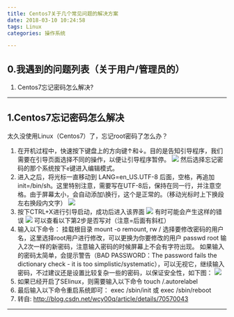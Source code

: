 ```yaml
---
title: Centos7关于几个常见问题的解决方案
date: 2018-03-10 10:24:58
tags: Linux
categories: 操作系统

---
```

## 0.我遇到的问题列表（关于用户/管理员的）
1. Centos7忘记密码怎么解决?



---
## 1.Centos7忘记密码怎么解决
太久没使用Linux（Centos7）了，忘记root密码了怎么办？
1. 在开机过程中，快速按下键盘上的方向键↑和↓。目的是告知引导程序，我们需要在引导页面选择不同的操作，以便让引导程序暂停。 
![](http://p5ki4lhmo.bkt.clouddn.com/00006centos%E5%B8%B8%E8%A7%81%E9%97%AE%E9%A2%981.jpg)
然后选择忘记密码的那个系统按下`e`键进入编辑模式。
2. 进入之后，将光标一直移动到 LANG=en_US.UTF-8 后面，空格，再追加init=/bin/sh。这里特别注意，需要写在UTF-8后，保持在同一行，并注意空格。由于屏幕太小，会自动添加\换行，这个是正常的。（移动光标时上下换段左右换段内文字）
![](http://p5ki4lhmo.bkt.clouddn.com/00006centos%E5%B8%B8%E8%A7%81%E9%97%AE%E9%A2%982.jpg)
3. 按下CTRL+X进行引导启动，成功后进入该界面
![](http://p5ki4lhmo.bkt.clouddn.com/00006centos%E5%B8%B8%E8%A7%81%E9%97%AE%E9%A2%983.jpg)
有时可能会产生这样的错误
![](http://p5ki4lhmo.bkt.clouddn.com/00006centos%E5%B8%B8%E8%A7%81%E9%97%AE%E9%A2%984.jpg)
可以查看以下第2步是否写对（注意=后面有斜杠）
4. 输入以下命令：
挂载根目录 
		mount -o remount, rw /
选择要修改密码的用户名，这里选择root用户进行修改，可以更换为你要修改的用户
		passwd root
输入2次一样的新密码，注意输入密码的时候屏幕上不会有字符出现。 
如果输入的密码太简单，会提示警告（BAD PASSWORD：The password fails the dictionary check - it is too simplistic/systematic），可以无视它，继续输入密码，不过建议还是设置比较复杂一些的密码，以保证安全性，如下图：
![](http://p5ki4lhmo.bkt.clouddn.com/00006centos%E5%B8%B8%E8%A7%81%E9%97%AE%E9%A2%985.jpg)
6. 如果已经开启了SElinux，则需要输入以下命令 
		touch /.autorelabel
7. 最后输入以下命令重启系统即可：
		exec /sbin/init 
或
		exec /sbin/reboot
6. 转自:
<http://blog.csdn.net/wcy00q/article/details/70570043>

---

